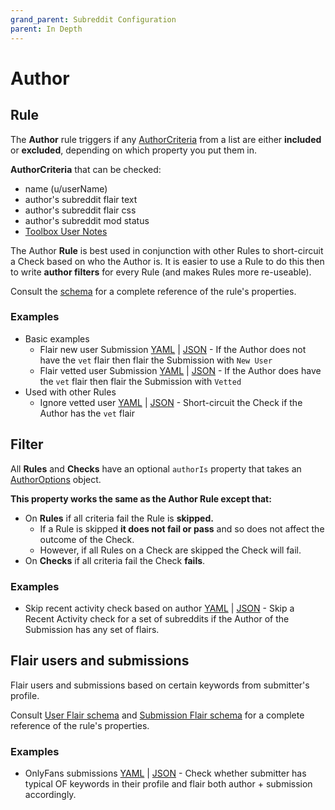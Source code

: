 ```yaml
---
grand_parent: Subreddit Configuration
parent: In Depth
---
```


# Author

## Rule

The **Author** rule triggers if any [AuthorCriteria](https://json-schema.app/view/%23%2Fdefinitions%2FAuthorCriteria?url=https%3A%2F%2Fraw.githubusercontent.com%2FFoxxMD%2Fcontext-mod%2Fmaster%2Fsrc%2FSchema%2FApp.json) from a list are either **included** or **excluded**, depending on which property you put them in.

**AuthorCriteria** that can be checked:
* name (u/userName)
* author's subreddit flair text
* author's subreddit flair css
* author's subreddit mod status
* [Toolbox User Notes](../userNotes)

The Author **Rule** is best used in conjunction with other Rules to short-circuit a Check based on who the Author is. It is easier to use a Rule to do this then to write **author filters** for every Rule (and makes Rules more re-useable).

Consult the [schema](https://json-schema.app/view/%23%2Fdefinitions%2FAuthorRuleJSONConfig?url=https%3A%2F%2Fraw.githubusercontent.com%2FFoxxMD%2Fcontext-mod%2Fmaster%2Fsrc%2FSchema%2FApp.json) for a complete reference of the rule's properties.

### Examples

* Basic examples
    * Flair new user Submission [YAML](flairNewUserSubmission.yaml) | [JSON](flairNewUserSubmission.json5) - If the Author does not have the `vet` flair then flair the Submission with `New User`
    * Flair vetted user Submission [YAML](flairNewUserSubmission.yaml) | [JSON](flairNewUserSubmission.json5) - If the Author does have the `vet` flair then flair the Submission with `Vetted`
* Used with other Rules
    * Ignore vetted user [YAML](flairNewUserSubmission.yaml) | [JSON](flairNewUserSubmission.json5) - Short-circuit the Check if the Author has the `vet` flair
    
## Filter

All **Rules** and **Checks** have an optional `authorIs` property that takes an [AuthorOptions](https://json-schema.app/view/%23%2Fdefinitions%2FAuthorOptions?url=https%3A%2F%2Fraw.githubusercontent.com%2FFoxxMD%2Fcontext-mod%2Fmaster%2Fsrc%2FSchema%2FApp.json) object. 

**This property works the same as the Author Rule except that:**
* On **Rules** if all criteria fail the Rule is **skipped.** 
  * If a Rule is skipped **it does not fail or pass** and so does not affect the outcome of the Check.
  * However, if all Rules on a Check are skipped the Check will fail.
* On **Checks** if all criteria fail the Check **fails**.

### Examples

* Skip recent activity check based on author [YAML](authorFilter.yaml) | [JSON](authorFilter.json5) - Skip a Recent Activity check for a set of subreddits if the Author of the Submission has any set of flairs.

## Flair users and submissions

Flair users and submissions based on certain keywords from submitter's profile.

Consult [User Flair schema](https://json-schema.app/view/%23%2Fdefinitions%2FUserFlairActionJson?url=https%3A%2F%2Fraw.githubusercontent.com%2FFoxxMD%2Fcontext-mod%2Fmaster%2Fsrc%2FSchema%2FApp.json) and [Submission Flair schema](https://json-schema.app/view/%23%2Fdefinitions%2FFlairActionJson?url=https%3A%2F%2Fraw.githubusercontent.com%2FFoxxMD%2Fcontext-mod%2Fmaster%2Fsrc%2FSchema%2FApp.json) for a complete reference of the rule's properties.

### Examples

* OnlyFans submissions [YAML](onlyfansFlair.yaml) | [JSON](onlyfansFlair.json5) - Check whether submitter has typical OF keywords in their profile and flair both author + submission accordingly.
